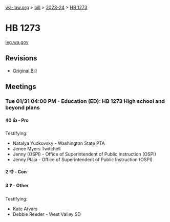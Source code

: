 [wa-law.org](/) > [bill](/bill/) > [2023-24](/bill/2023-24/) > [HB 1273](/bill/2023-24/hb/1273/)

# HB 1273
[leg.wa.gov](https://app.leg.wa.gov/billsummary?BillNumber=1273&Year=2023&Initiative=false)

## Revisions
* [Original Bill](1/)

## Meetings
### Tue 01/31 04:00 PM - Education (ED): HB 1273 High school and beyond plans
#### 40 👍 - Pro
Testifying:
* Natalya Yudkovsky - Washington State PTA
* Jenee Myers Twitchell
* Jenny (OSPI) - Office of Superintendent of Public Instruction (OSPI)
* Jenny Plaja - Office of Superintendent of Public Instruction (OSPI)

#### 2 👎 - Con

#### 3 ❓ - Other
Testifying:
* Kate Atvars
* Debbie Reeder - West Valley SD
